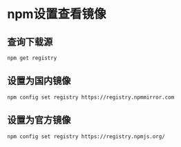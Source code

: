 # npm设置查看镜像

## 查询下载源
```shell
npm get registry
```
## 设置为国内镜像
```shell
npm config set registry https://registry.npmmirror.com
```
## 设置为官方镜像
```shell
npm config set registry https://registry.npmjs.org/
```